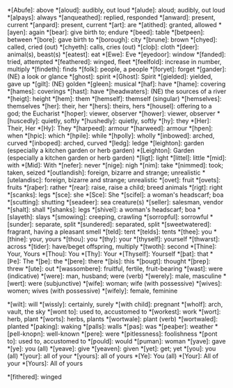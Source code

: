 <!--
Only add to this file abbreviations that only have one meaning.

Keep it in alphabetical order so that there are no duplicates.
-->

*[Abufe]: above
*[aloud]: audibly, out loud
*[alude]: aloud; audibly, out loud
*[alƿays]: always
*[anqueathed]: replied, responded
*[anward]: present, current
*[anƿard]: present, current
*[art]: are
*[atithed]: granted, allowed
*[ayen]: again
*[bear]: give birth to; endure
*[beed]: table
*[betƿeen]: between
*[bore]: gave birth to
*[borough]: city
*[brune]: brown
*[chyed]: called, cried (out)
*[chyeth]: calls, cries (out)
*[cloþ]: cloth
*[deer]: animal(s), beast(s)
*[eatest]: eat
*[Ewe]: Eve
*[eyedoor]: window
*[fanded]: tried, attempted
*[feathered]: winged, fleet
*[feelfold]: increase in number, multiply
*[findeth]: finds
*[folk]: people, a people
*[foryet]: forget
*[gander]: (NE) a look or glance
*[ghost]: spirit
*[Ghost]: Spirit
*[gielded]: yielded, gave up
*[gilt]: (NE) golden
*[gleen]: musical
*[haf]: have
*[hame]: covering
*[hames]: coverings
*[hast]: have
*[headwaters]: (NE) the sources of a river
*[heigt]: height
*[hem]: them
*[hemself]: themself (singular)
*[hemselves]: themselves
*[her]: their, her
*[hers]: theirs, hers
*[housel]: offering to a god; the Eucharist
*[hoƿer]: viewer, observer
*[hower]: viewer, observer
*[huscedly]: quietly, softly
*[hushedly]: quietly, softly
*[hy]: they
*[Her]: Their, Her
*[Hy]: They
*[harƿeed]: armour
*[harweed]: armour
*[hƿen]: when
*[hƿic]: which
*[hƿile]: while
*[hƿolly]: wholly
*[inbowed]: arched, curved
*[inboƿed]: arched, curved
*[ledg]: ledge
*[leighton]: garden (especially a kitchen garden or herb garden)
*[Leighton]: Garden (especially a kitchen garden or herb garden)
*[ligt]: light
*[littel]: little
*[mid]: with
*[Mid]: With
*[nefer]: never
*[nige]: nigh
*[nim]: take
*[nimmed]: took; taken, seized
*[outlandish]: foreign, bizarre and strange; unrealistic
*[utelandisc]: foreign, bizarre and strange; unrealistic
*[ovet]: fruit
*[ovets]: fruits
*[raþer]: rather
*[rear]: raise, raise a child; breed animals
*[rigt]: right
*[scanks]: legs
*[sce]: she
*[Sce]: She
*[scifel]: a woman's headscarf; boa
*[scutting]: shutting
*[seadeer]: sea creature(s)
*[seller]: salesman, vendor
*[shalt]: shall
*[shanks]: legs
*[shivel]: a woman's headscarf; boa
*[slayeth]: slays
*[smowing]: creeping, crawling
*[sorroƿful]: sorrowful
*[sunder]: separate, split
*[sundered]: separated, split
*[sweetwatered]: fragrant, having a pleasant smell
*[teld]: tent
*[telds]: tents
*[thee]: you
*[thine]: your, yours
*[thou]: you
*[thy]: your
*[thyself]: yourself
*[thwarst]: across
*[tider]: have/beget offspring, multiply
*[twoth]: second
*[Thine]: Your, Yours
*[Thou]: You
*[Thy]: Your
*[Thyself]: Yourself
*[þat]: that
*[Þe]: The
*[þe]: the
*[þere]: there
*[þis]: this
*[þougt]: thought
*[þreƿ]: threw
*[ute]: out
*[wassombere]: fruitful, fertile, fruit-bearing
*[wast]: were (indicative)
*[were]: man, husband; were (verb)
*[werely]: male, masculine
*[wert]: were (subjunctive)
*[wife]: woman; wife (with possessive)
*[wives]: women; wives (with possessive)
*[wifely]: female, feminine
<!-- *[willest]: will | Archaic -->
*[wilt]: will
*[wissly]: certainly, surely
*[with child]: pregnant
*[wholf]: arch, vault, the sky
*[wont to]: used to, accustomed to
*[workest]: work
*[wort]: herb, plant
*[worts]: herbs, plants
*[wortwale]: plant (verb)
*[wortwaled]: planted
*[ƿaking]: waking
*[ƿalls]: walls
*[ƿas]: was
*[ƿeaþer]: weather
*[ƿell-knoƿn]: well-known
*[ƿere]: were
*[ƿitlessness]: foolishness
*[ƿont to]: used to, accustomed to
*[ƿould]: would
*[ƿuman]: woman
*[yave]: gave
*[ye]: you (all)
*[yeave]: give
*[yeaven]: given
*[yet]: get; yet
*[you]: you (all)
*[your]: all of your
*[yours]: all of yours
*[Ye]: You (all)
*[Your]: All of your
*[Yours]: All of yours

<!-- Uncertain below -->
*[fithered]: winged
<!-- *[going by]: according to | Use 'abiding by'-->
<!-- *[shapeless]: formless -->
